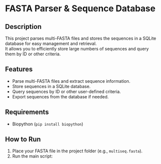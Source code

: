 # FASTA Parser & Sequence Database

## Description
This project parses multi-FASTA files and stores the sequences in a SQLite database for easy management and retrieval.  
It allows you to efficiently store large numbers of sequences and query them by ID or other criteria.

## Features
- Parse multi-FASTA files and extract sequence information.
- Store sequences in a SQLite database.
- Query sequences by ID or other user-defined criteria.
- Export sequences from the database if needed.

## Requirements
- Biopython (`pip install biopython`)

## How to Run
1. Place your FASTA file in the project folder (e.g., `multiseq.fasta`).  
2. Run the main script:


